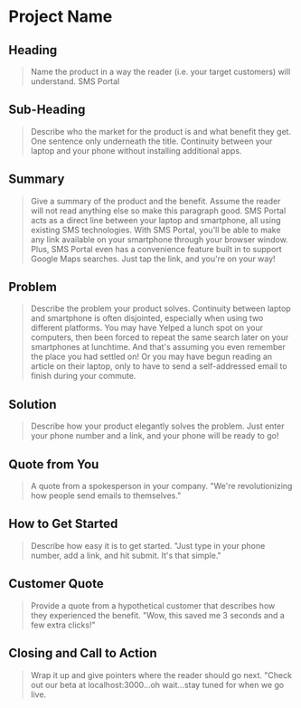# Project Name #

<!-- 
> This material was originally posted [here](http://www.quora.com/What-is-Amazons-approach-to-product-development-and-product-management). It is reproduced here for posterities sake.

There is an approach called "working backwards" that is widely used at Amazon. They work backwards from the customer, rather than starting with an idea for a product and trying to bolt customers onto it. While working backwards can be applied to any specific product decision, using this approach is especially important when developing new products or features.

For new initiatives a product manager typically starts by writing an internal press release announcing the finished product. The target audience for the press release is the new/updated product's customers, which can be retail customers or internal users of a tool or technology. Internal press releases are centered around the customer problem, how current solutions (internal or external) fail, and how the new product will blow away existing solutions.

If the benefits listed don't sound very interesting or exciting to customers, then perhaps they're not (and shouldn't be built). Instead, the product manager should keep iterating on the press release until they've come up with benefits that actually sound like benefits. Iterating on a press release is a lot less expensive than iterating on the product itself (and quicker!).

If the press release is more than a page and a half, it is probably too long. Keep it simple. 3-4 sentences for most paragraphs. Cut out the fat. Don't make it into a spec. You can accompany the press release with a FAQ that answers all of the other business or execution questions so the press release can stay focused on what the customer gets. My rule of thumb is that if the press release is hard to write, then the product is probably going to suck. Keep working at it until the outline for each paragraph flows. 

Oh, and I also like to write press-releases in what I call "Oprah-speak" for mainstream consumer products. Imagine you're sitting on Oprah's couch and have just explained the product to her, and then you listen as she explains it to her audience. That's "Oprah-speak", not "Geek-speak".

Once the project moves into development, the press release can be used as a touchstone; a guiding light. The product team can ask themselves, "Are we building what is in the press release?" If they find they're spending time building things that aren't in the press release (overbuilding), they need to ask themselves why. This keeps product development focused on achieving the customer benefits and not building extraneous stuff that takes longer to build, takes resources to maintain, and doesn't provide real customer benefit (at least not enough to warrant inclusion in the press release).
 -->
 
## Heading ##
  > Name the product in a way the reader (i.e. your target customers) will understand.
  SMS Portal
## Sub-Heading ##
  > Describe who the market for the product is and what benefit they get. One sentence only underneath the title.
  Continuity between your laptop and your phone without installing additional apps. 
## Summary ##
  > Give a summary of the product and the benefit. Assume the reader will not read anything else so make this paragraph good.
  SMS Portal acts as a direct line between your laptop and smartphone, all using existing SMS technologies. With SMS Portal, you'll be able to make any link available on your smartphone through your browser window. Plus, SMS Portal even has a convenience feature built in to support Google Maps searches. Just tap the link, and you're on your way!  
## Problem ##
  > Describe the problem your product solves.
  Continuity between laptop and smartphone is often disjointed, especially when using two different platforms. You may have Yelped a lunch spot on your computers, then been forced to repeat the same search later on your smartphones at lunchtime. And that's assuming you even remember the place you had settled on! Or you may have begun reading an article on their laptop, only to have to send a self-addressed email to finish during your commute. 
## Solution ##
  > Describe how your product elegantly solves the problem.
  Just enter your phone number and a link, and your phone will be ready to go!
## Quote from You ##
  > A quote from a spokesperson in your company.
  "We're revolutionizing how people send emails to themselves."
## How to Get Started ##
  > Describe how easy it is to get started.
  "Just type in your phone number, add a link, and hit submit. It's that simple."
## Customer Quote ##
  > Provide a quote from a hypothetical customer that describes how they experienced the benefit.
  "Wow, this saved me 3 seconds and a few extra clicks!"
## Closing and Call to Action ##
  > Wrap it up and give pointers where the reader should go next.
  "Check out our beta at localhost:3000...oh wait...stay tuned for when we go live. 
